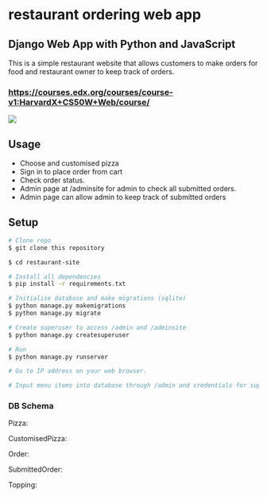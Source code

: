 # restaurant ordering web app
## Django Web App with Python and JavaScript
This is a simple restaurant website that allows customers to make orders for food and restaurant
owner to keep track of orders. 

### https://courses.edx.org/courses/course-v1:HarvardX+CS50W+Web/course/

![](orders/static/img/menu.png)

## Usage
* Choose and customised pizza
* Sign in to place order from cart
* Check order status. 
* Admin page at /adminsite for admin to check all submitted orders.
* Admin page can allow admin to keep track of submitted orders
 
## Setup

```bash
# Clone repo
$ git clone this repository

$ cd restaurant-site

# Install all dependencies
$ pip install -r requirements.txt

# Initialise database and make migrations (sqlite)
$ python manage.py makemigrations
$ python manage.py migrate

# Create superuser to access /admin and /adminsite
$ python manage.py createsuperuser

# Run
$ python manage.py runserver

# Go to IP address on your web browser.

# Input menu items into database through /admin and credentials for superuser
```

### DB Schema

Pizza:

CustomisedPizza:

Order:

SubmittedOrder:

Topping: